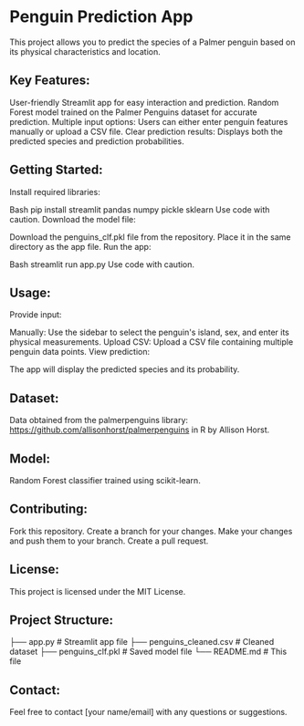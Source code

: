 
# Penguin Prediction App

This project allows you to predict the species of a Palmer penguin based on its physical characteristics and location.

## Key Features:

User-friendly Streamlit app for easy interaction and prediction.
Random Forest model trained on the Palmer Penguins dataset for accurate prediction.
Multiple input options: Users can either enter penguin features manually or upload a CSV file.
Clear prediction results: Displays both the predicted species and prediction probabilities.


## Getting Started:

Install required libraries:

Bash
pip install streamlit pandas numpy pickle sklearn
Use code with caution.
Download the model file:

Download the penguins_clf.pkl file from the repository.
Place it in the same directory as the app file.
Run the app:

Bash
streamlit run app.py
Use code with caution.


## Usage:

Provide input:

Manually: Use the sidebar to select the penguin's island, sex, and enter its physical measurements.
Upload CSV: Upload a CSV file containing multiple penguin data points.
View prediction:

The app will display the predicted species and its probability.


## Dataset:

Data obtained from the palmerpenguins library: https://github.com/allisonhorst/palmerpenguins in R by Allison Horst.


## Model:

Random Forest classifier trained using scikit-learn.


## Contributing:

Fork this repository.
Create a branch for your changes.
Make your changes and push them to your branch.
Create a pull request.


## License:

This project is licensed under the MIT License.


## Project Structure:

├── app.py   # Streamlit app file
├── penguins_cleaned.csv  # Cleaned dataset
├── penguins_clf.pkl  # Saved model file
└── README.md  # This file


## Contact:

Feel free to contact [your name/email] with any questions or suggestions.